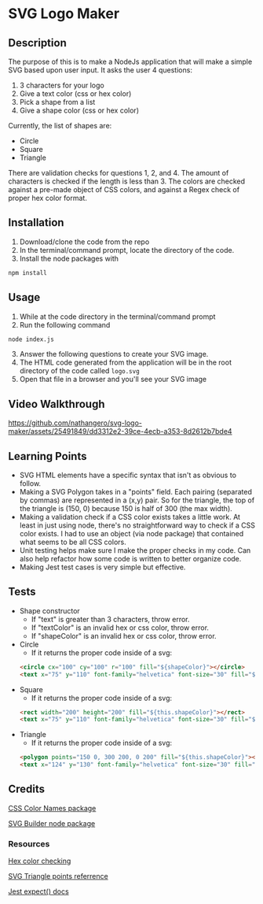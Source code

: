 # SVG Logo Maker

## Description

The purpose of this is to make a NodeJs application that will make a simple SVG based upon user input. It asks the user 4 questions:
1. 3 characters for your logo
2. Give a text color (css or hex color)
3. Pick a shape from a list
4. Give a shape color (css or hex color)

Currently, the list of shapes are: 
* Circle
* Square
* Triangle

There are validation checks for questions 1, 2, and 4. The amount of characters is checked if the length is less than 3. The colors are checked against a pre-made object of CSS colors, and against a Regex check of proper hex color format.

## Installation

1. Download/clone the code from the repo
2. In the terminal/command prompt, locate the directory of the code.
3. Install the node packages with
```bash
npm install
```

## Usage

1. While at the code directory in the terminal/command prompt
2. Run the following command
```bash
node index.js
```
3. Answer the following questions to create your SVG image.
4. The HTML code generated from the application will be in the root directory of the code called ```logo.svg```
5. Open that file in a browser and you'll see your SVG image


## Video Walkthrough

https://github.com/nathangero/svg-logo-maker/assets/25491849/dd3312e2-39ce-4ecb-a353-8d2612b7bde4

## Learning Points

* SVG HTML elements have a specific syntax that isn't as obvious to follow.
* Making a SVG Polygon takes in a "points" field. Each pairing (separated by commas) are represented in a (x,y) pair. So for the triangle, the top of the triangle is (150, 0) because 150 is half of 300 (the max width).
* Making a validation check if a CSS color exists takes a little work. At least in just using node, there's no straightforward way to check if a CSS color exists. I had to use an object (via node package) that contained what seems to be all CSS colors.
* Unit testing helps make sure I make the proper checks in my code. Can also help refactor how some code is written to better organize code.
* Making Jest test cases is very simple but effective.


## Tests
* Shape constructor
    * If "text" is greater than 3 characters, throw error.
    * If "textColor" is an invalid hex or css color, throw error.
    * If "shapeColor" is an invalid hex or css color, throw error.
* Circle
    * If it returns the proper code inside of a svg:
    ```html
    <circle cx="100" cy="100" r="100" fill="${shapeColor}"></circle>
    <text x="75" y="110" font-family="helvetica" font-size="30" fill="${this.textColor}">${this.text}</text>
    ```
* Square
    * If it returns the proper code inside of a svg:
    ```html
    <rect width="200" height="200" fill="${this.shapeColor}"></rect>
    <text x="75" y="110" font-family="helvetica" font-size="30" fill="${this.textColor}">${this.text}</text>
    ```
* Triangle
    * If it returns the proper code inside of a svg:
    ```html
    <polygon points="150 0, 300 200, 0 200" fill="${this.shapeColor}"></polygon>
    <text x="124" y="130" font-family="helvetica" font-size="30" fill="${this.textColor}">${this.text}</text>
    ```

## Credits

[CSS Color Names package](https://github.com/bahamas10/css-color-names/tree/master)

[SVG Builder node package](https://www.npmjs.com/package/svg-builder)

### Resources

[Hex color checking](https://www.geeksforgeeks.org/javascript-check-if-a-string-is-a-valid-hex-color-representation/#)

[SVG Triangle points referrence](https://stackoverflow.com/a/54955284)

[Jest expect() docs](https://jestjs.io/docs/expect)
